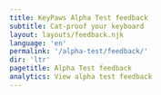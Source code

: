 ```yaml
---
title: KeyPaws Alpha Test feedback
subtitle: Cat-proof your keyboard
layout: layouts/feedback.njk 
language: 'en'
permalink: '/alpha-test/feedback/'
dir: 'ltr'
pagetitle: Alpha Test feedback
analytics: View alpha test feedback
---
```

